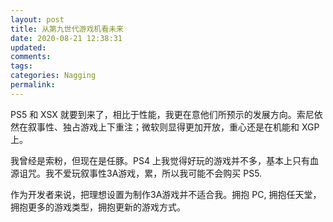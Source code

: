 ```yaml
---
layout: post
title: 从第九世代游戏机看未来
date: 2020-08-21 12:38:31
updated:
comments:
tags:
categories: Nagging
permalink:
---
```


PS5 和 XSX 就要到来了，相比于性能，我更在意他们所预示的发展方向。索尼依然在叙事性、独占游戏上下重注；微软则显得更加开放，重心还是在机能和 XGP 上。



我曾经是索粉，但现在是任豚。PS4 上我觉得好玩的游戏并不多，基本上只有血源诅咒。我不爱玩叙事性3A游戏，累，所以我可能不会购买 PS5.



 作为开发者来说，把理想设置为制作3A游戏并不适合我。拥抱 PC, 拥抱任天堂，拥抱更多的游戏类型，拥抱更新的游戏方式。